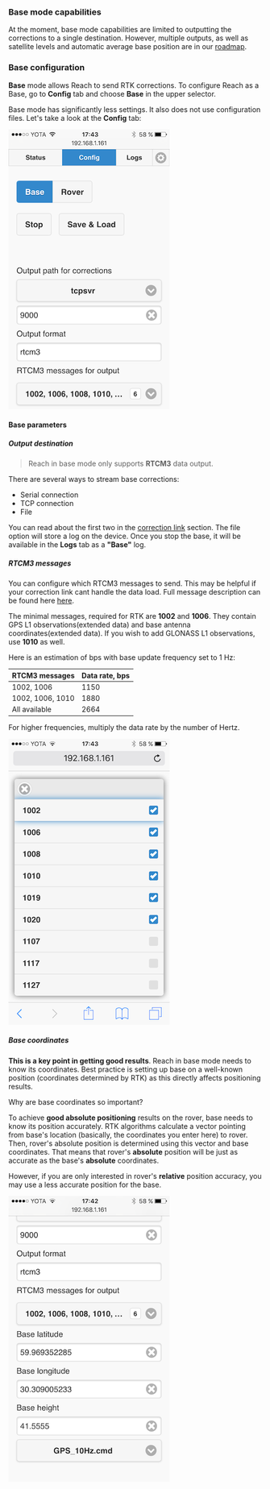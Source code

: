 ### Base mode capabilities

At the moment, base mode capabilities are limited to outputting the corrections to a single destination. However, multiple outputs, as well as satellite levels and automatic average base position are in our [roadmap](roadmap.md).

### Base configuration

**Base** mode allows Reach to send RTK corrections. To configure Reach as a Base, go to **Config** tab and choose **Base** in the upper selector.

Base mode has significantly less settings. It also does not use configuration files. Let's take a look at the **Config** tab:

![base-mode.png](img/reachview-base/base-mode.png)

#### Base parameters

##### Output destination

> Reach in base mode only supports **RTCM3** data output.

There are several ways to stream base corrections:

* Serial connection
* TCP connection
* File

You can read about the first two in the [correction link](reachview-link.md) section. The file option will store a log on the device. Once you stop the base, it will be available in the **Logs** tab as a **"Base"** log.

##### RTCM3 messages

You can configure which RTCM3 messages to send. This may be helpful if your correction link cant handle the data load. Full message description can be found here [here](http://www.geopp.com/pdf/gppigs06_rtcm_f.pdf).

The minimal messages, required for RTK are **1002** and **1006**. They contain GPS L1 observations(extended data) and base antenna coordinates(extended data). If you wish to add GLONASS L1 observations, use **1010** as well.

Here is an estimation of bps with base update frequency set to 1 Hz:

| RTCM3 messages   | Data rate, bps |
|------------------|----------------|
| 1002, 1006       | 1150           |
| 1002, 1006, 1010 | 1880           |
| All available    | 2664           |

For higher frequencies, multiply the data rate by the number of Hertz.

![rtcm3-messages.png](img/reachview-base/rtcm3-messages.png)

##### Base coordinates

**This is a key point in getting good results**. Reach in base mode needs to know its coordinates. Best practice is setting up base on a well-known position (coordinates determined by RTK) as this directly affects positioning results.

Why are base coordinates so important?

To achieve **good absolute positioning** results on the rover, base needs to know its position accurately. RTK algorithms calculate a vector pointing from base's location (basically, the coordinates you enter here) to rover. Then, rover's absolute position is determined using this vector and base coordinates. That means that rover's **absolute** position will be just as accurate as the base's **absolute** coordinates.

However, if you are only interested in rover's **relative** position accuracy, you may use a less accurate position for the base.

![coordinates.png](img/reachview-base/coordinates.png)
